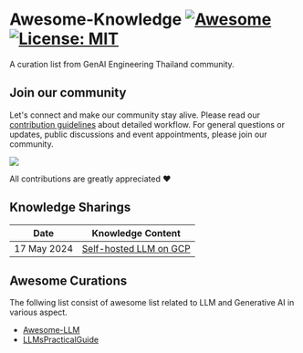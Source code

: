 # Awesome-Knowledge [![Awesome](https://awesome.re/badge.svg)](https://awesome.re) [![License: MIT](https://img.shields.io/badge/License-MIT-yellow.svg)](https://opensource.org/licenses/MIT)

A curation list from GenAI Engineering Thailand community.

## Join our community
Let's connect and make our community stay alive. Please read our [contribution guidelines](CONTRIBUTE.md) about detailed workflow. For general questions or updates, public discussions and event appointments, please join our community.

[![](https://img.shields.io/badge/Facebook-1877F2?style=for-the-badge&logo=facebook&logoColor=white)](https://www.facebook.com/groups/934987264745635)

All contributions are greatly appreciated :heart:

## Knowledge Sharings
| Date      | Knowledge Content |
| ----------- | ----------- |
| 17 May 2024 | [Self-hosted LLM on GCP](/knowledge-sharing/0%20-%20Self-hosted%20LLM%20on%20GCP/README.md)  |


## Awesome Curations
The follwing list consist of awesome list related to LLM and Generative AI in various aspect.
- [Awesome-LLM](https://github.com/Hannibal046/Awesome-LLM/tree/main)
- [LLMsPracticalGuide](https://github.com/Mooler0410/LLMsPracticalGuide)

